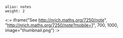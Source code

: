 ````
alias: notes
weight: 2
````

<:= iframe("See http://nrich.maths.org/7250/note", "http://nrich.maths.org/7250/note?mobile=1", 700, 1000, image="thumbnail.png") :>